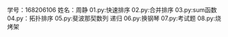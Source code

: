 学号：168206106  姓名：周静
01.py:快速排序   02.py:合并排序   03.py:sum函数   04.py：拓扑排序  05.py:斐波那契数列 递归 
06.py:换钢琴     07.py:考试题     08.py:烧烤架

